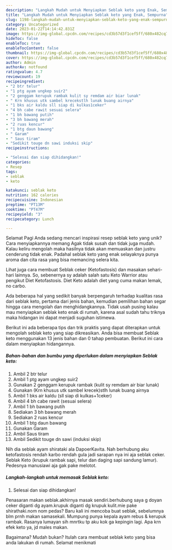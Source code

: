 ```yaml
---
description: "Langkah Mudah untuk Menyiapkan Seblak keto yang Enak, Sempurna"
title: "Langkah Mudah untuk Menyiapkan Seblak keto yang Enak, Sempurna"
slug: 1198-langkah-mudah-untuk-menyiapkan-seblak-keto-yang-enak-sempurna
category: Uncategorized
date: 2023-01-22T14:14:42.831Z
image: https://img-global.cpcdn.com/recipes/cd3b57d3f1cef5ff/680x482cq70/seblak-keto-foto-resep-utama.jpg
hideToc: false
enableToc: true
enableTocContent: false
thumbnail: https://img-global.cpcdn.com/recipes/cd3b57d3f1cef5ff/680x482cq70/seblak-keto-foto-resep-utama.jpg
cover: https://img-global.cpcdn.com/recipes/cd3b57d3f1cef5ff/680x482cq70/seblak-keto-foto-resep-utama.jpg
author: Admin
authorAv: notfound
ratingvalue: 4.7
reviewcount: 19
recipeingredient:
- "2 btr telur"
- "1 ptg ayam ungkep suir2"
- "2 genggam kerupuk rambak kulit sy remdam air biar lunak"
- " Krn khusus utk sambel krecekstlh lunak buang airnya"
- "1 bks air kaldu sll siap di kulkas1ceker"
- "4 bh cabe rawit sesuai selera"
- "1 bh bawang putih"
- "3 bh bawang merah"
- "2 ruas kencur"
- "1 btg daun bawang"
- " Garam"
- " Saus tiram"
- "Sedikit touge dn sawi induksi skip"
recipeinstructions:

- "Selesai dan siap dihidangkan!"
categories:
- Resep
tags:
- seblak
- keto

katakunci: seblak keto 
nutrition: 162 calories
recipecuisine: Indonesian
preptime: "PT13M"
cooktime: "PT47M"
recipeyield: "3"
recipecategory: Lunch

---
```



Selamat Pagi Anda sedang mencari inspirasi resep seblak keto yang unik? Cara menyiapkannya memang Agak tidak susah dan tidak juga mudah. Kalau keliru mengolah maka hasilnya tidak akan memuaskan dan justru cenderung tidak enak. Padahal seblak keto yang enak selayaknya punya aroma dan cita rasa yang bisa memancing selera kita.


Lihat juga cara membuat Seblak ceker (Ketofastosis) dan masakan sehari-hari lainnya. So, sebenernya sy adalah salah satu Keto Warrior atau pengikut Diet Ketofastosis. Diet Keto adalah diet yang cuma makan lemak, no carbo.

Ada beberapa hal yang sedikit banyak berpengaruh terhadap kualitas rasa dari seblak keto, pertama dari jenis bahan, kemudian pemilihan bahan segar hingga cara mengolah dan menghidangkannya. Tidak usah pusing kalau mau menyiapkan seblak keto enak di rumah, karena asal sudah tahu triknya maka hidangan ini dapat menjadi suguhan istimewa.


Berikut ini ada beberapa tips dan trik praktis yang dapat diterapkan untuk mengolah seblak keto yang siap dikreasikan. Anda bisa membuat Seblak keto menggunakan 13 jenis bahan dan 0 tahap pembuatan. Berikut ini cara dalam menyiapkan hidangannya.

<!--inarticleads1-->

##### Bahan-bahan dan bumbu yang diperlukan dalam menyiapkan Seblak keto:

1. Ambil 2 btr telur
1. Ambil 1 ptg ayam ungkep suir2
1. Gunakan 2 genggam kerupuk rambak (kulit sy remdam air biar lunak)
1. Gunakan  (Krn khusus utk sambel krecek)stlh lunak buang airnya
1. Ambil 1 bks air kaldu (sll siap di kulkas+1ceker)
1. Ambil 4 bh cabe rawit (sesuai selera)
1. Ambil 1 bh bawang putih
1. Sediakan 3 bh bawang merah
1. Sediakan 2 ruas kencur
1. Ambil 1 btg daun bawang
1. Gunakan  Garam
1. Ambil  Saus tiram
1. Ambil Sedikit touge dn sawi (induksi skip)


Nih dia seblak ayam shirataki ala DapoerKavita. Nah berhubung aku ketofastosis rendah karbo rendah gula jadi sarapan nya ini aja seblak ceker. Seblak Keto (krupuk rambak sapi, telur dan daging sapi sandung lamur). Pedesnya manusiawi aja gak pake melotot. 

<!--inarticleads2-->

##### Langkah-langkah untuk memasak Seblak keto:


1. Selesai dan siap dihidangkan!

Penasaran makan seblak.akhirnya masak sendiri.berhubung saya g doyan ceker diganti dg ayam.krupuk diganti dg krupuk kulit.mie pake shirathaki.nom nom pedas? Baru kali ini mencoba buat seblak, sebelumnya blm prnh makan samasekali. Mumpung punya kepala ayam rebus &amp; kerupuk rambak. Rasanya lumayan sih mnrtku tp aku kok ga kepingin lagi. Apa krn efek keto ya, jd males makan. 

Bagaimana? Mudah bukan? Itulah cara membuat seblak keto yang bisa anda lakukan di rumah. Selamat menikmati
